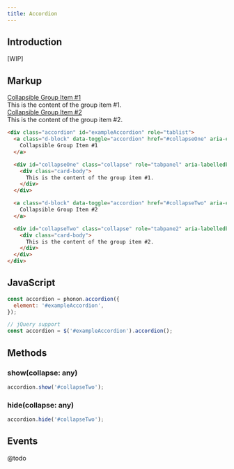 ```yaml
---
title: Accordion
---
```


## Introduction

[WIP]

## Markup

<div class="accordion" id="exampleAccordion" role="tablist">
  <a class="d-block" data-toggle="accordion" href="#collapseOne" aria-expanded="true" aria-controls="collapseOne">
    Collapsible Group Item #1
  </a>

  <div id="collapseOne" class="collapse" role="tabpanel" aria-labelledby="headingOne">
    <div class="card-body">
      This is the content of the group item #1.
    </div>
  </div>

  <a class="d-block" data-toggle="accordion" href="#collapseTwo" aria-expanded="true" aria-controls="collapseTwo">
    Collapsible Group Item #2
  </a>

  <div id="collapseTwo" class="collapse" role="tabpane2" aria-labelledby="headingTwo">
    <div class="card-body">
      This is the content of the group item #2.
    </div>
  </div>
</div>

```html
<div class="accordion" id="exampleAccordion" role="tablist">
  <a class="d-block" data-toggle="accordion" href="#collapseOne" aria-expanded="true" aria-controls="collapseOne">
    Collapsible Group Item #1
  </a>

  <div id="collapseOne" class="collapse" role="tabpanel" aria-labelledby="headingOne">
    <div class="card-body">
      This is the content of the group item #1.
    </div>
  </div>

  <a class="d-block" data-toggle="accordion" href="#collapseTwo" aria-expanded="true" aria-controls="collapseTwo">
    Collapsible Group Item #2
  </a>

  <div id="collapseTwo" class="collapse" role="tabpane2" aria-labelledby="headingTwo">
    <div class="card-body">
      This is the content of the group item #2.
    </div>
  </div>
</div>
```

## JavaScript

```js
const accordion = phonon.accordion({
  element: '#exampleAccordion',
});

// jQuery support
const accordion = $('#exampleAccordion').accordion();
```

## Methods

### show(collapse: any)

```js
accordion.show('#collapseTwo');
```

### hide(collapse: any)

```js
accordion.hide('#collapseTwo');
```

## Events

@todo
